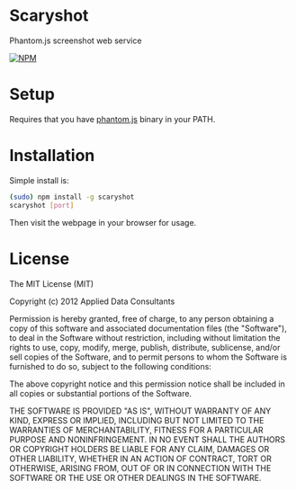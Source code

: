 # Scaryshot

Phantom.js screenshot web service

[![NPM](https://nodei.co/npm/scaryshot.png?downloads=true)](https://nodei.co/npm/scaryshot)

# Setup

Requires that you have [phantom.js](http://phantomjs.org/) binary in your PATH.

# Installation

Simple install is:

```sh
(sudo) npm install -g scaryshot
scaryshot [port]
```

Then visit the webpage in your browser for usage.

# License

The MIT License (MIT)

Copyright (c) 2012 Applied Data Consultants

Permission is hereby granted, free of charge, to any person obtaining a copy of
this software and associated documentation files (the "Software"), to deal in
the Software without restriction, including without limitation the rights to
use, copy, modify, merge, publish, distribute, sublicense, and/or sell copies of
the Software, and to permit persons to whom the Software is furnished to do so,
subject to the following conditions:

The above copyright notice and this permission notice shall be included in all
copies or substantial portions of the Software.

THE SOFTWARE IS PROVIDED "AS IS", WITHOUT WARRANTY OF ANY KIND, EXPRESS OR
IMPLIED, INCLUDING BUT NOT LIMITED TO THE WARRANTIES OF MERCHANTABILITY, FITNESS
FOR A PARTICULAR PURPOSE AND NONINFRINGEMENT. IN NO EVENT SHALL THE AUTHORS OR
COPYRIGHT HOLDERS BE LIABLE FOR ANY CLAIM, DAMAGES OR OTHER LIABILITY, WHETHER
IN AN ACTION OF CONTRACT, TORT OR OTHERWISE, ARISING FROM, OUT OF OR IN
CONNECTION WITH THE SOFTWARE OR THE USE OR OTHER DEALINGS IN THE SOFTWARE.
